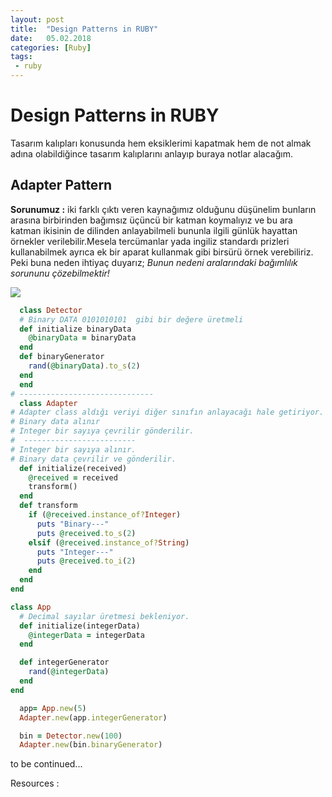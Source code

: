 ```yaml
---
layout: post
title:  "Design Patterns in RUBY"
date:   05.02.2018
categories: [Ruby]
tags:
 - ruby
---
```


# Design Patterns in RUBY
  Tasarım kalıpları konusunda hem eksiklerimi kapatmak hem de not almak adına olabildiğince tasarım kalıplarını anlayıp buraya notlar alacağım.

## Adapter Pattern

**Sorunumuz :** iki farklı çıktı veren kaynağımız olduğunu düşünelim bunların arasına birbirinden bağımsız üçüncü bir katman koymalıyız ve bu ara katman ikisinin de dilinden anlayabilmeli bununla ilgili günlük hayattan örnekler verilebilir.Mesela tercümanlar yada ingiliz standardı prizleri kullanabilmek ayrıca ek bir aparat kullanmak gibi birsürü örnek verebiliriz.
Peki buna neden ihtiyaç duyarız;
  _Bunun nedeni aralarındaki bağımlılık sorununu çözebilmektir!_

<p align="left">
 <img src="{{ site.url | append:site.baseurl }}/images/humor/komikli1.jpg"/>
</p>

``` ruby
  class Detector
  # Binary DATA 0101010101  gibi bir değere üretmeli
  def initialize binaryData
    @binaryData = binaryData
  end
  def binaryGenerator
    rand(@binaryData).to_s(2)
  end
  end
# ------------------------------
  class Adapter
# Adapter class aldığı veriyi diğer sınıfın anlayacağı hale getiriyor.
# Binary data alınır
# Integer bir sayıya çevrilir gönderilir.
#  -------------------------
# Integer bir sayıya alınır.
# Binary data çevrilir ve gönderilir.
  def initialize(received)
    @received = received
    transform()
  end
  def transform
    if (@received.instance_of?Integer)
      puts "Binary---"
      puts @received.to_s(2)
    elsif (@received.instance_of?String)
      puts "Integer---"
      puts @received.to_i(2)
    end
  end
end

class App
  # Decimal sayılar üretmesi bekleniyor.
  def initialize(integerData)
    @integerData = integerData
  end

  def integerGenerator
    rand(@integerData)
  end
end

  app= App.new(5)
  Adapter.new(app.integerGenerator)

  bin = Detector.new(100)
  Adapter.new(bin.binaryGenerator)

```

to be continued...


Resources :
